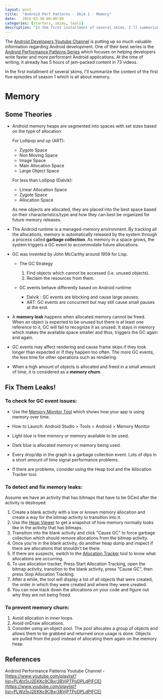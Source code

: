 ```yaml
---
layout: post
title:  "Android Perf Patterns - Skim 1 - Memory"
date:   2016-03-30 00:00:00
categories: [starters, skims, tools]
description: "In the first installment of several skims, I'll summarize the content of the first five episodes of season 1 which is all about memory."
---
```


The [Android Developers Youtube Channel](https://www.youtube.com/user/androiddevelopers) is putting up so much valuable information regarding Android development. One of their best series is the [Android Performance Patterns Series](https://www.youtube.com/playlist?list=PLWz5rJ2EKKc9CBxr3BVjPTPoDPLdPIFCE) which focuses on helping developers write faster and more performant Android applications. At the time of writing, it already has 5 hours of jam-packed content in 73 videos.

In the first installment of several skims, I'll summarize the content of the first five episodes of season 1 which is all about memory.

# Memory

## Some Theories

- Android memory heaps are segmented into spaces with set sizes based on the type of allocation:

  For Lollipop and up (ART):

  - Zygote Space
  - Non Moving Space
  - Image Space
  - Main Allocation Space
  - Large Object Space

  For less than Lollipop (Dalvik):

  - Linear Allocation Space
  - Zygote Space
  - Allocation Space

  As new objects are allocated, they are placed into the best space based on their characteristics/type and how they can best be organized for future memory releases.

- The Android runtime is a managed-memory environment. By tracking all the allocations, memory is automatically released by the system through a process called **garbage collection**. As memory in a space grows, the system triggers a GC event to accommodate future allocations.

- GC was invented by John McCarthy around 1959 for Lisp.

  - The GC Strategy

    1. Find objects which cannot be accessed (i.e. unused objects).
    2. Reclaim the resources from them.

  - GC events behave differently based on Android runtime:

    - Dalvik : GC events are blocking and cause large pauses.
    - ART: GC events are concurrent but may still cause small pauses at the end.

- A **memory leak** happens when allocated memory cannot be freed.
When an object is expected to be unused but there is at least one reference to it, GC will fail to recognize it as unused. It stays in memory which makes the available space smaller and thus, triggers the GC again and again.

- GC events may affect rendering and cause frame skips if they took longer than expected or if they happen too often. The more GC events, the less time for other operations such as rendering.

- When a high amount of objects is allocated and freed in a small amount of time, it is considered as a **memory churn**.

## Fix Them Leaks!

### To check for GC event issues:

  - Use the [Memory Monitor Tool](http://developer.android.com/tools/performance/memory-monitor/index.html) which shows how your app is using memory over time.

  - How to Launch: Android Studio > Tools > Android > Memory Monitor

  - Light blue is free memory or memory available to be used.

  - Dark blue is allocated memory or memory being used.

  - Every drop/dip in the graph is a garbage collection event. Lots of dips in a short amount of time signal performance problems.

  - If there are problems, consider using the Heap tool and the Allocation Tracker tool.


### To detect and fix memory leaks:

  Assume we have an activity that has bitmaps that have to be GCed after the activity is destroyed:

  1. Create a blank activity with a low or known memory allocation and create a way for the bitmap activity to transition into it.
  2. Use the [Heap Viewer](http://developer.android.com/tools/performance/heap-viewer/index.html) to get a snapshot of how memory normally looks like in the activity that has bitmaps.
  3. Transition into the blank activity and click "Cause GC" to force garbage collection which should remove allocations from the bitmap activity.
  4. Once you're in the blank activity, do another heap dump and inspect if there are allocations that shouldn't be there.
  5. If there are suspects, switch to the [Allocation Tracker](http://developer.android.com/tools/performance/allocation-tracker/index.html) tool to know what allocations are occurring.
  6. To use allocation tracker, Press Start Allocation Tracking, open the bitmap activity, transition to the blank activity, press "Cause GC", then press Stop Allocation Tracking.
  7. After a while, the tool will display a list of all objects that were created, the order in which they were created and where they were created.
  8. You can now track down the allocations on your code and figure out why they are not being freed.

### To prevent memory churn:

  1. Avoid allocation in inner loops.
  2. Avoid onDraw allocations.
  3. Consider using an object pool. The pool allocates a group of objects and allows them to be grabbed and returned once usage is done. Objects are pulled from the pool instead of allocating them again on the memory heap.

## References
Android Performance Patterns Youtube Channel - [https://www.youtube.com/playlist?list=PLWz5rJ2EKKc9CBxr3BVjPTPoDPLdPIFCE](https://www.youtube.com/playlist?list=PLWz5rJ2EKKc9CBxr3BVjPTPoDPLdPIFCE)
